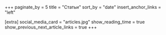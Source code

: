 +++
paginate_by = 5
title = "Статьи"
sort_by = "date"
insert_anchor_links = "left"

[extra]
social_media_card = "articles.jpg"
show_reading_time = true
show_previous_next_article_links = true
+++
